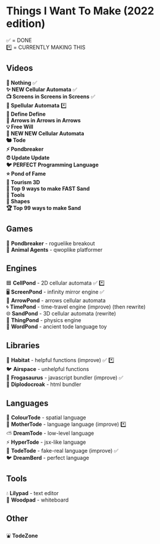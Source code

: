 # Things I Want To Make (2022 edition)

✅ = DONE<br>
*️⃣ = CURRENTLY MAKING THIS

## Videos

**🤖 Nothing** ✅<br>
**✨ NEW Cellular Automata** ✅<br>
**📺 Screens in Screens in Screens** ✅<br>
**🔮 Spellular Automata** *️⃣<br>
**📕 Define Define**<br>
**🎵 Arrows in Arrows in Arrows**<br>
**💡 Free Will**<br>
**🌈 NEW NEW Cellular Automata**<br>
**🐿️ Tode**<br>
**⚡ Pondbreaker**<br>
**⏰ Update Update**<br>
**🐦 PERFECT Programming Language**<br>
**⭐ Pond of Fame**<br>
**🚀 Tourism 3D**<br>
**🐌 Top 9 ways to make FAST Sand**<br>
**🔨 Tools**<br>
**🔵 Shapes**<br>
**🏆 Top 99 ways to make Sand**<br>

## Games
🤖 **Pondbreaker** - roguelike breakout<br>
🚨 **Animal Agents** - qwoplike platformer<br>

## Engines
🟦 **CellPond** - 2D cellular automata ✅ *️⃣<br>
🖥️ **ScreenPond** - infinity mirror engine ✅<br>
🔄 **ArrowPond** - arrows cellular automata<br>
🌀 **TimePond** - time-travel engine (improve) (then rewrite)<br>
🌐 **SandPond** - 3D cellular automata (rewrite)<br>
💨 **ThingPond** - physics engine<br>
💬 **WordPond** - ancient tode language toy<br>

## Libraries
🌱 **Habitat** - helpful functions (improve) ✅ *️⃣<br>
🐦 **Airspace** - unhelpful functions<br>
🦖 **Frogasaurus** - javascript bundler (improve) ✅<br>
🦕 **Diplodocroak** - html bundler<br>

## Languages
🌈 **ColourTode** - spatial language <br>
👑 **MotherTode** - language language (improve) *️⃣<br>
⛅ **DreamTode** - low-level language<br>
⚡ **HyperTode** - jsx-like language<br>
🐸 **TodeTode** - fake-real language (improve) ✅<br>
🐦 **DreamBerd** - perfect language<br>

## Tools
💧 **Lilypad** - text editor<br>
🌳 **Woodpad** - whiteboard<br>

## Other
⛲ **TodeZone**<br>
